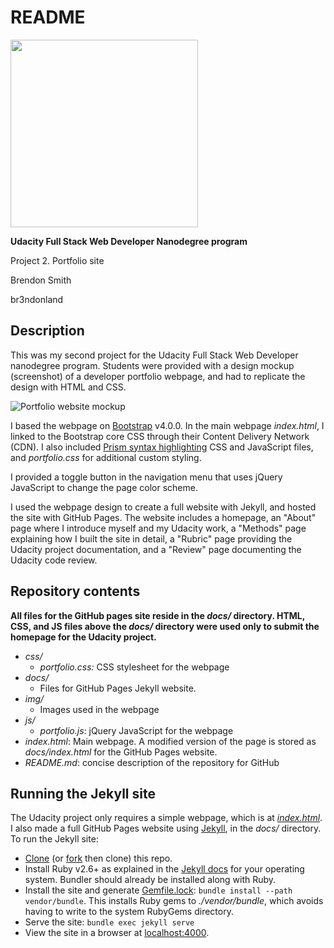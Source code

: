 # README

<a href="https://www.udacity.com/">
	<img src="https://s3-us-west-1.amazonaws.com/udacity-content/rebrand/svg/logo.min.svg" width="300">
</a>

**Udacity Full Stack Web Developer Nanodegree program**

Project 2. Portfolio site

Brendon Smith

br3ndonland

## Description

This was my second project for the Udacity Full Stack Web Developer nanodegree program. Students were provided with a design mockup (screenshot) of a developer portfolio webpage, and had to replicate the design with HTML and CSS.

<img src="docs/img/design-mockup-portfolio-thumbnail-square.png" alt="Portfolio website mockup">

I based the webpage on [Bootstrap](http://getbootstrap.com/) v4.0.0. In the main webpage _index.html_, I linked to the Bootstrap core CSS through their Content Delivery Network (CDN). I also included [Prism syntax highlighting](http://prismjs.com/) CSS and JavaScript files, and _portfolio.css_ for additional custom styling.

I provided a toggle button in the navigation menu that uses jQuery JavaScript to change the page color scheme.

I used the webpage design to create a full website with Jekyll, and hosted the site with GitHub Pages. The website includes a homepage, an "About" page where I introduce myself and my Udacity work, a "Methods" page explaining how I built the site in detail, a "Rubric" page providing the Udacity project documentation, and a "Review" page documenting the Udacity code review.

## Repository contents

**All files for the GitHub pages site reside in the _docs/_ directory. HTML, CSS, and JS files above the _docs/_ directory were used only to submit the homepage for the Udacity project.**

- _css/_
  - _portfolio.css:_ CSS stylesheet for the webpage
- _docs/_
  - Files for GitHub Pages Jekyll website.
- _img/_
  - Images used in the webpage
- _js/_
  - _portfolio.js_: jQuery JavaScript for the webpage
- _index.html_: Main webpage. A modified version of the page is stored as _docs/index.html_ for the GitHub Pages website.
- _README.md_: concise description of the repository for GitHub

## Running the Jekyll site

The Udacity project only requires a simple webpage, which is at _[index.html](./index.html)_. I also made a full GitHub Pages website using [Jekyll](https://jekyllrb.com/), in the _docs/_ directory. To run the Jekyll site:

- [Clone](https://help.github.com/en/articles/cloning-a-repository) (or [fork](https://help.github.com/en/articles/about-forks) then clone) this repo.
- Install Ruby v2.6+ as explained in the [Jekyll docs](https://jekyllrb.com/docs/installation/) for your operating system. Bundler should already be installed along with Ruby.
- Install the site and generate [Gemfile.lock](https://jekyllrb.com/docs/ruby-101/#gemfile): `bundle install --path vendor/bundle`. This installs Ruby gems to _./vendor/bundle_, which avoids having to write to the system RubyGems directory.
- Serve the site: `bundle exec jekyll serve`
- View the site in a browser at [localhost:4000](http://localhost:4000).
